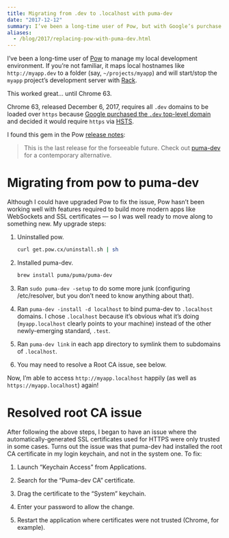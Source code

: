 ```yaml
---
title: Migrating from .dev to .localhost with puma-dev
date: "2017-12-12"
summary: I’ve been a long-time user of Pow, but with Google’s purchase of the .dev top-level domain, I’m in search of a new way of running Rack-compatible local applications. I’ve found puma-dev to work well over the new top-level domain of .localhost.
aliases:
  - /blog/2017/replacing-pow-with-puma-dev.html
---
```


I’ve been a long-time user of [Pow](http://pow.cx) to manage my local development environment. If you’re not familiar, it maps local hostnames like `http://myapp.dev` to a folder (say, `~/projects/myapp`) and will start/stop the `myapp` project’s development server with [Rack](https://rack.github.io/).

This worked great… until Chrome 63.

Chrome 63, released December 6, 2017, requires all `.dev` domains to be loaded over `https` because [Google purchased the `.dev` top-level domain](https://icannwiki.org/.dev) and decided it would require `https` via [HSTS](https://en.wikipedia.org/wiki/HTTP_Strict_Transport_Security).

I found this gem in the Pow [release notes](http://pow.cx/manual.html#section_6):

> This is the last release for the forseeable future. Check out [puma-dev](https://github.com/puma/puma-dev#readme) for a contemporary alternative.

# Migrating from pow to puma-dev

Although I could have upgraded Pow to fix the issue, Pow hasn’t been working well with features required to build more modern apps like WebSockets and SSL certificates — so I was well ready to move along to something new. My upgrade steps:

1. Uninstalled pow.

    ```bash
    curl get.pow.cx/uninstall.sh | sh
    ```
2. Installed puma-dev.

    ```bash
    brew install puma/puma/puma-dev
    ```
3. Ran `sudo puma-dev -setup` to do some more junk (configuring /etc/resolver, but you don’t need to know anything about that).

4. Ran `puma-dev -install -d localhost` to bind puma-dev to `.localhost` domains. I chose `.localhost` because it’s obvious what it’s doing (`myapp.localhost` clearly points to your machine) instead of the other newly-emerging standard, `.test`.

5. Ran `puma-dev link` in each app directory to symlink them to subdomains of `.localhost`.

6. You may need to resolve a Root CA issue, see below.

Now, I’m able to access `http://myapp.localhost` happily (as well as `https://myapp.localhost`) again!

# Resolved root CA issue

After following the above steps, I began to have an issue where the automatically-generated SSL certificates used for HTTPS were only trusted in some cases. Turns out the issue was that puma-dev had installed the root CA certificate in my login keychain, and not in the system one. To fix:

1. Launch “Keychain Access” from Applications.

2. Search for the “Puma-dev CA” certificate.

3. Drag the certificate to the “System” keychain.

4. Enter your password to allow the change.

5. Restart the application where certificates were not trusted (Chrome, for example).
